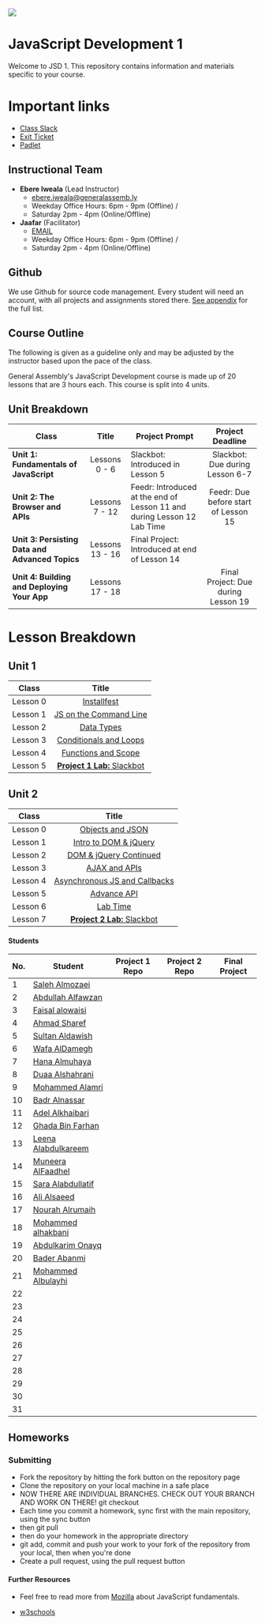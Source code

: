 # ![](https://ga-dash.s3.amazonaws.com/production/assets/logo-9f88ae6c9c3871690e33280fcf557f33.png) 
# JavaScript Development 1
Welcome to JSD 1. This repository contains information and materials specific to your course.

# Important links
- [Class Slack](https://miskacademy.slack.com/messages/CFCFWUA4S/)
- [Exit Ticket](https://docs.google.com/forms/d/e/1FAIpQLSeesS4JlEucM097ZlYR1CJTPE21TihB66hLjoEFeVABk0F_gQ/viewform)
- [Padlet](https://padlet.com/ebere/jihnvwm32ucf)


## Instructional Team
- **Ebere Iweala** (Lead Instructor)
  - [ebere.iweala@generalassemb.ly](mailto:ebere.iweala@generalassemb.ly)
  - Weekday Office Hours: 6pm - 9pm (Offline) / 
  - Saturday 2pm - 4pm (Online/Offline)
- **Jaafar** (Facilitator)
  - [EMAIL](mailto:jaafar.abdullah.1414@gmail.com)
  - Weekday Office Hours: 6pm - 9pm (Offline) / 
  - Saturday 2pm - 4pm (Online/Offline)


## Github
We use Github for source code management. Every student will need an account, with all projects and assignments stored there. [See appendix](#github-links) for the full list.

## Course Outline
The following is given as a guideline only and may be adjusted by the instructor based upon the pace of the class.

General Assembly's JavaScript Development course is made up of 20 lessons that are 3 hours each. This course is split into 4 units.

## Unit Breakdown

| Class | Title | Project Prompt | Project Deadline|
| --- | :---: |  --- | :---: |
| **Unit 1: Fundamentals of JavaScript** | Lessons 0 - 6  | Slackbot: Introduced in Lesson 5| Slackbot: Due during Lesson 6-7|
| **Unit 2: The Browser and APIs** | Lessons 7 - 12 | Feedr: Introduced at the end of Lesson 11 and during Lesson 12 Lab Time| Feedr: Due before start of Lesson 15 |
| **Unit 3: Persisting Data and Advanced Topics**| Lessons 13 - 16 |Final Project: Introduced at end of Lesson 14| |
| **Unit 4: Building and Deploying Your App**| Lessons 17 - 18 ||Final Project: Due during Lesson 19|

# Lesson Breakdown

## Unit 1
| Class | Title |
| --- | :---: | 
| Lesson 0 | [Installfest](curriculum/00-installfest/readme.md) || | |
| Lesson 1 | [JS on the Command Line](curriculum/01-command-line-JS/readme.md) ||  | |
| Lesson 2 | [Data Types](curriculum/02-data-types/readme.md) ||  | |
| Lesson 3| [Conditionals and Loops](curriculum/03-conditionals-and-loops/readme.md) ||  |  |
| Lesson 4 | [Functions and Scope](curriculum/04-functions-and-scope/readme.md) || |  |
| Lesson 5 | [**Project 1 Lab:** Slackbot](curriculum/05-in-class-lab) || |  |


## Unit 2
| Class | Title |
| --- | :---: | 
| Lesson 0 | [Objects and JSON](curriculum/06-objects-and-json/readme.md) || | |
| Lesson 1 | [Intro to DOM & jQuery](curriculum/07-intro-jquery/readme.md) ||  | |
| Lesson 2 | [DOM & jQuery Continued](curriculum/08-dom-and-jquery2/readme.md) ||  | |
| Lesson 3| [AJAX and APIs](curriculum/09-ajax-and-apis/readme.md) ||  |  |
| Lesson 4 | [Asynchronous JS and Callbacks](curriculum/10-async-and-callbacks/readme.md) || |  |
| Lesson 5 | [Advance API](curriculum/05-in-class-lab) || |  |
| Lesson 6 | [Lab Time](curriculum/05-in-class-lab) || |  |
| Lesson 7 | [**Project 2 Lab:** Slackbot](curriculum/05-in-class-lab) || |  |



#### Students

| No. | Student |Project 1 Repo | Project 2 Repo | Final Project
|---  | ---     | ---     |---      |---             |  
|1    | [Saleh Almozaei](https://github.com/almozaai) |  |  | |
|2    | [Abdullah Alfawzan](https://github.com/Fawzan91) |  |  | |
|3    | [Faisal alowaisi](https://github.com/faisal3397) | | | |
|4    | [Ahmad Sharef](https://github.com/faifiahmad) | | | |
|5    | [Sultan Aldawish](https://github.com/SultanBandar) | | | |
|6    | [Wafa AlDamegh](https://github.com/waldamegh) | | | |
|7    | [Hana Almuhaya](https://github.com/Hnoi232) | | | |
|8    | [Duaa Alshahrani](https://github.com/DuaaMohd) | | | |
|9    | [Mohammed Alamri](https://github.com/Mohammed-ALAmri)  | |  | |
|10    | [Badr Alnassar](https://github.com/BadrAlnassar) |  | |  |
|11    | [Adel Alkhaibari](https://github.com/adel711) |  | |  |
|12    | [Ghada Bin Farhan](https://github.com/GAlfarhan) |  | |  |
|13    | [Leena Alabdulkareem](https://github.com/leenaAlabdulkareem) |  | |  |
|14    | [Muneera AlFaadhel](https://github.com/MuneeraAlFaadhel) |  | |  |
|15    | [Sara Alabdullatif](https://github.com/AlabdullatifSara) |  | |  |
|16    | [Ali Alsaeed](https://github.com/AliAlsaeed) |  | |  |
|17    | [Nourah Alrumaih](https://github.com/lnoura) |  | |  |
|18    | [Mohammed alhakbani](https://github.com/Malhakbani) |  | |  |
|19    | [Abdulkarim Onayq](https://github.com/kionayq) |  | |  |
|20    | [Bader Abanmi](https://github.com/isbader95) |  | |  |
|21    | [Mohammed Albulayhi](https://github.com/mxbleahy) |  | |  |
|22    | []() |  | |  |
|23    | []() |  | |  |
|24    | []() |  | |  |
|25    | []() |  | |  |
|26    | []() |  | |  |
|27    | []() |  | |  |
|28    | []() |  | |  |
|29    | []() |  | |  |
|30    | []() |  | |  |
|31    | []() |  | |  |




## Homeworks
### Submitting

- Fork the repository by hitting the fork button on the repository page
- Clone the repository on your local machine in a safe place
 - NOW THERE ARE INDIVIDUAL BRANCHES. CHECK OUT YOUR BRANCH AND WORK ON THERE! git checkout <your-first-name>
- Each time you commit a homework, sync first with the main repository, using the sync button
- then git pull
- then do your homework in the appropriate directory
- git add, commit and push your work to your fork of the repository from your local, then when you're done
- Create a pull request, using the pull request button

#### Further Resources

* Feel free to read more from [Mozilla](https://developer.mozilla.org/en-US/docs/Web/JavaScript/A_re-introduction_to_JavaScript) about JavaScript fundamentals.

* [w3schools](https://www.w3schools.com/js/)
